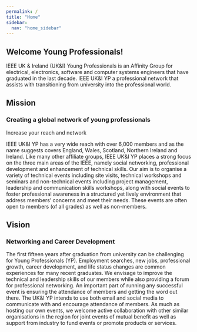 ```yaml
---
permalink: /
title: "Home"
sidebar:
  nav: "home_sidebar"
---
```


## Welcome Young Professionals!

IEEE UK & Ireland (UK&I) Young Professionals is an Affinity Group for electrical, electronics, software and computer systems engineers that have graduated in the last decade. IEEE UK&I YP a professional network that assists with transitioning from university into the professional world.

## Mission

### Creating a global network of young professionals
Increase your reach and network

IEEE UK&I YP has a very wide reach with over 6,000 members and as the name suggests covers England, Wales, Scotland, Northern Ireland and Ireland. Like many other affiliate groups, IEEE UK&I YP places a strong focus on the three main areas of the IEEE, namely social networking, professional development and enhancement of technical skills. Our aim is to organise a variety of technical events including site visits, technical workshops and seminars and non-technical events including project management, leadership and communication skills workshops, along with social events to foster professional awareness in a structured yet lively environment that address members’ concerns and meet their needs. These events are often open to members (of all grades) as well as non-members.

## Vision
### Networking and Career Development
The first fifteen years after graduation from university can be challenging for Young Professionals (YP). Employment searches, new jobs, professional growth, career development, and life status changes are common experiences for many recent graduates. We envisage to improve the technical and leadership skills of our members while also providing a forum for professional networking. An important part of running any successful event is ensuring the attendance of members and getting the word out there. The UK&I YP intends to use both email and social media to communicate with and encourage attendance of members. As much as hosting our own events, we welcome active collaboration with other similar organisations in the region for joint events of mutual benefit as well as support from industry to fund events or promote products or services. 